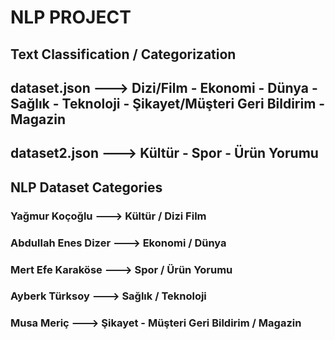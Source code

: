 # NLP PROJECT

## Text Classification / Categorization

## dataset.json ---> Dizi/Film - Ekonomi - Dünya - Sağlık - Teknoloji - Şikayet/Müşteri Geri Bildirim - Magazin
## dataset2.json ---> Kültür - Spor - Ürün Yorumu

## NLP Dataset Categories 
### Yağmur Koçoğlu ---> Kültür / Dizi Film
### Abdullah Enes Dizer ---> Ekonomi / Dünya
### Mert Efe Karaköse ---> Spor / Ürün Yorumu
### Ayberk Türksoy ---> Sağlık / Teknoloji
### Musa Meriç ---> Şikayet - Müşteri Geri Bildirim / Magazin
